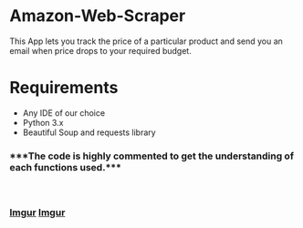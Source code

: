 # Amazon-Web-Scraper
This App lets you track the price of a particular product and send you an email when price drops to your required budget.

<h1>Requirements</h1>

<ul>
  <li>Any IDE of our choice</li>
  <li>Python 3.x</li>
  <li>Beautiful Soup and requests library</li>
</ul>

<h3>***The code is highly commented to get the understanding of each functions used.***<h3>
  <br>

[Imgur](https://i.imgur.com/uCQa7LZ.png)
[Imgur](https://i.imgur.com/IZf9f1Z.png)


